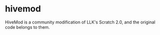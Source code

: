# hivemod
HiveMod is a community modification of LLK's Scratch 2.0, and the original code belongs to them.
